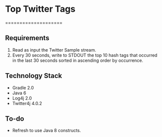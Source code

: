 # Top Twitter Tags #
====================

## Requirements ##
1. Read as input the Twitter Sample stream.
2. Every 30 seconds, write to STDOUT the top 10 hash tags that occurred in the last 30 seconds sorted in ascending order by occurrence.

## Technology Stack ##
* Gradle 2.0
* Java 6
* Log4j 2.0
* Twitter4j 4.0.2

## To-do ##
* Refresh to use Java 8 constructs.
